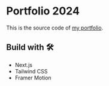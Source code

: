 # Portfolio 2024

This is the source code of [my portfolio](https://victorlebecq.fr).

## Build with 🛠

- Next.js
- Tailwind CSS
- Framer Motion
